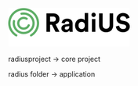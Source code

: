 
![Alt text](radiusproject/radiusproject/static/img/frame-13.png?raw=true "Title")



radiusproject -> core project<br/>

radius folder -> application 